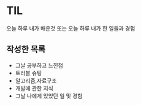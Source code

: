 # TIL
오늘 하루 내가 배운것 또는 오늘 하루 내가 한 일들과 경험

## 작성한 목록
- 그날 공부하고 느낀점
- 트러블 슈팅
- 알고리즘,자료구조
- 개발에 관한 지식
- 그날 나에게 있었던 일 및 경험
